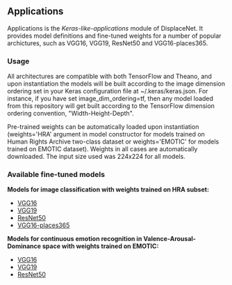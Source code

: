 ## Applications

Applications is the _Keras-like-applications_ module of DisplaceNet.
It provides model definitions and fine-tuned weights for a number of popular archictures, such as VGG16, VGG19, ResNet50 and VGG16-places365.



### Usage

All architectures are compatible with both TensorFlow and Theano, and upon instantiation the models will be built according to the
image dimension ordering set in your Keras configuration file at ~/.keras/keras.json.
For instance, if you have set image_dim_ordering=tf, then any model loaded from this repository will get built according to
the TensorFlow dimension ordering convention, "Width-Height-Depth".

Pre-trained weights can be automatically loaded upon instantiation (weights='HRA' argument in model constructor for
models trained on Human Rights Archive two-class dataset or weights='EMOTIC' for models trained on EMOTIC dataset).
Weights in all cases are automatically downloaded. The input size used was 224x224 for all models.


### Available fine-tuned models
**Models for image classification with weights trained on HRA subset:**
- [VGG16](https://github.com/GKalliatakis/AbuseNet/blob/master/applications/hra_vgg16.py)
- [VGG19](https://github.com/GKalliatakis/AbuseNet/blob/master/applications/hra_vgg19.py)
- [ResNet50](https://github.com/GKalliatakis/AbuseNet/blob/master/applications/hra_resnet50.py)
- [VGG16-places365](https://github.com/GKalliatakis/AbuseNet/blob/master/applications/hra_vgg16_places365.py)


**Models for continuous emotion recognition in Valence-Arousal-Dominance space with weights trained on EMOTIC:**
- [VGG16](https://github.com/GKalliatakis/AbuseNet/blob/master/applications/emotic_vgg16__vgg16_places365.py)
- [VGG19](https://github.com/GKalliatakis/AbuseNet/blob/master/applications/emotic_vgg19__vgg16_places365.py)
- [ResNet50](https://github.com/GKalliatakis/AbuseNet/blob/master/applications/emotic_resnet50__vgg16_places365.py)


```
